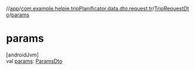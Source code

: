 //[app](../../../index.md)/[com.example.helpie.tripPlanificator.data.dto.request.tr](../index.md)/[TripRequestDto](index.md)/[params](params.md)

# params

[androidJvm]\
val [params](params.md): [ParamsDto](../-params-dto/index.md)
